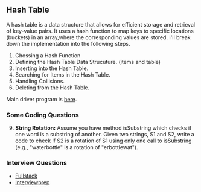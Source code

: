 ## Hash Table

A hash table is a data structure that allows for efficient storage and retrieval of key-value pairs. It uses a hash function to map keys to specific locations (buckets) in an array,where the corresponding values are stored. I'll break down the implementation into the following steps.

1. Chossing a Hash Function
2. Defining the Hash Table Data Strucuture. (items and table)
3. Inserting into the Hash Table.
4. Searching for Items in the Hash Table.
5. Handling Collisions.
6. Deleting from the Hash Table.

Main driver program is [here](main.cpp).

### Some Coding Questions

<!-- 1. **Is Unique:** Implement an algorithm to determine if a string has all unique characters. What if you cannot use additional data structures?

2. **Check Permutation:** Given two strings, write a method to decide if one is a permutation of the other.

3. **URLify:** Write a method to replace all spaces in a string with '%20'. You may assume that the string has sufficient space at the end to hold the additional characters, and that you are given the "true" length of the string.

Example:
Input: "Mr John Smith "
Output: "Mr%20John%20Smith" -->

<!-- 4. **Palindrome Permutation:** Given a string, write a function to check if it is a permutation of a palindrome. A palindrome is a word or phrase that is the same in forwards and backwards. A permutation is a rearrangement of letter. The palindrome does not need to be limited to just dictonary words.

Example:
Input: Tact Coa
Output: True (permutations: "taco cat", "atco cta", etc.) -->

<!-- 5. **One Away:** There are three types of edits that can be performed on strings: insert a character, remove a character, or replace a character. Given two strings, write a function to check if they are one edit (or zero edits) away.

Example:
pale, ple -> true
pales, pale -> true
pale, bale -> true
pale, bake -> false -->

<!-- 6. **String Compression:** Implement a method to perform basic string compression using the counts of repeated characters. For example, the string aabcccccaaa would become a2b1c5a3. If the "compressed" string would not become smaller than the original string, your method should return the original string. You can assume the string has only uppercase and lowercase letters (a-z). -->

<!-- 7. **Rotate Matrix:** Given an image represented by an NxN matrix, where each pixel in the image is 4 bytes, write a method to rotate the image by 90 degrees. Can you do this in place? -->

<!-- 8. **Zero Matrix:** Write an algorithm such that if an element in an MxN matrix is 0, its entire row and column are set to 0. -->

9. **String Rotation:** Assume you have method isSubstring which checks if one word is a substring of another. Given two strings, S1 and S2, write a code to check if S2 is a rotation of S1 using only one call to isSubstring (e.g., "waterbottle" is a rotation of "erbottlewat").

### Interview Questions

- [Fullstack](https://www.fullstack.cafe/blog/hash-tables-interview-questions)
- [Interviewprep](https://interviewprep.org/hash-table-interview-questions/#:~:text=Top%2025%20Hash%20Table%20Interview%20Questions%20and%20Answers,a%20language%20of%20your%20choice%3F%20...%20More%20items)

